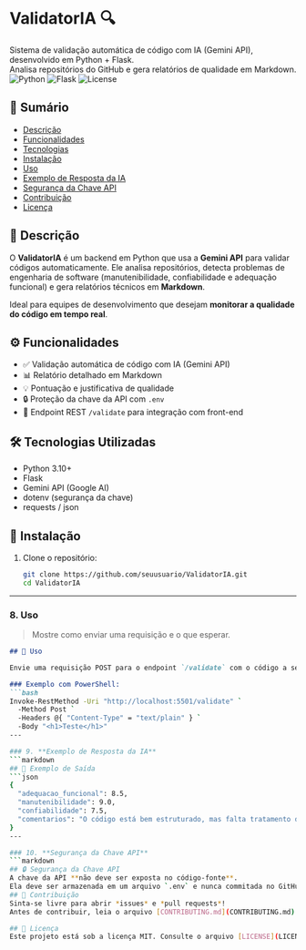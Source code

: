 # ValidatorIA 🔍
Sistema de validação automática de código com IA (Gemini API), desenvolvido em Python + Flask.  
Analisa repositórios do GitHub e gera relatórios de qualidade em Markdown.
![Python](https://img.shields.io/badge/Python-3.10-blue)
![Flask](https://img.shields.io/badge/Flask-Framework-green)
![License](https://img.shields.io/badge/license-MIT-yellow)

## 📑 Sumário
- [Descrição](#descrição)
- [Funcionalidades](#funcionalidades)
- [Tecnologias](#tecnologias)
- [Instalação](#instalação)
- [Uso](#uso)
- [Exemplo de Resposta da IA](#exemplo-de-resposta-da-ia)
- [Segurança da Chave API](#segurança-da-chave-api)
- [Contribuição](#contribuição)
- [Licença](#licença)

## 🧠 Descrição
O **ValidatorIA** é um backend em Python que usa a **Gemini API** para validar códigos automaticamente.
Ele analisa repositórios, detecta problemas de engenharia de software (manutenibilidade, confiabilidade e adequação funcional) e gera relatórios técnicos em **Markdown**.

Ideal para equipes de desenvolvimento que desejam **monitorar a qualidade do código em tempo real**.

## ⚙️ Funcionalidades
- ✅ Validação automática de código com IA (Gemini API)
- 📊 Relatório detalhado em Markdown
- 💡 Pontuação e justificativa de qualidade
- 🔒 Proteção da chave da API com `.env`
- 🧪 Endpoint REST `/validate` para integração com front-end

## 🛠️ Tecnologias Utilizadas
- Python 3.10+
- Flask
- Gemini API (Google AI)
- dotenv (segurança da chave)
- requests / json

## 🚀 Instalação
1. Clone o repositório:
   ```bash
   git clone https://github.com/seuusuario/ValidatorIA.git
   cd ValidatorIA
---

### 8. **Uso**
> Mostre como enviar uma requisição e o que esperar.

```markdown
## 🧪 Uso

Envie uma requisição POST para o endpoint `/validate` com o código a ser analisado.

### Exemplo com PowerShell:
```bash
Invoke-RestMethod -Uri "http://localhost:5501/validate" `
  -Method Post `
  -Headers @{ "Content-Type" = "text/plain" } `
  -Body "<h1>Teste</h1>"
---

### 9. **Exemplo de Resposta da IA**
```markdown
## 🧾 Exemplo de Saída
```json
{
  "adequacao_funcional": 8.5,
  "manutenibilidade": 9.0,
  "confiabilidade": 7.5,
  "comentarios": "O código está bem estruturado, mas falta tratamento de exceções..."
}
---

### 10. **Segurança da Chave API**
```markdown
## 🔒 Segurança da Chave API
A chave da API **não deve ser exposta no código-fonte**.  
Ela deve ser armazenada em um arquivo `.env` e nunca commitada no GitHub.
## 🤝 Contribuição
Sinta-se livre para abrir *issues* e *pull requests*!  
Antes de contribuir, leia o arquivo [CONTRIBUTING.md](CONTRIBUTING.md).

## 📄 Licença
Este projeto está sob a licença MIT. Consulte o arquivo [LICENSE](LICENSE) para mais informações.